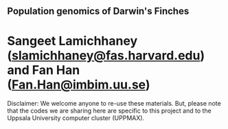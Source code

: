 ## Population genomics of Darwin's Finches

# Sangeet Lamichhaney (slamichhaney@fas.harvard.edu) and Fan Han (Fan.Han@imbim.uu.se)


Disclaimer: We welcome anyone to re-use these materials. But, please note that the codes we are sharing here are specific to this project and to the Uppsala University computer cluster (UPPMAX).
